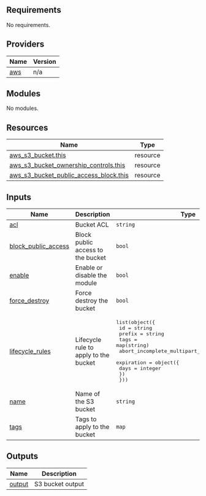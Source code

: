 ## Requirements

No requirements.

## Providers

| Name | Version |
|------|---------|
| <a name="provider_aws"></a> [aws](#provider\_aws) | n/a |

## Modules

No modules.

## Resources

| Name | Type |
|------|------|
| [aws_s3_bucket.this](https://registry.terraform.io/providers/hashicorp/aws/latest/docs/resources/s3_bucket) | resource |
| [aws_s3_bucket_ownership_controls.this](https://registry.terraform.io/providers/hashicorp/aws/latest/docs/resources/s3_bucket_ownership_controls) | resource |
| [aws_s3_bucket_public_access_block.this](https://registry.terraform.io/providers/hashicorp/aws/latest/docs/resources/s3_bucket_public_access_block) | resource |

## Inputs

| Name | Description | Type | Default | Required |
|------|-------------|------|---------|:--------:|
| <a name="input_acl"></a> [acl](#input\_acl) | Bucket ACL | `string` | `"private"` | no |
| <a name="input_block_public_access"></a> [block\_public\_access](#input\_block\_public\_access) | Block public access to the bucket | `bool` | `true` | no |
| <a name="input_enable"></a> [enable](#input\_enable) | Enable or disable the module | `bool` | `true` | no |
| <a name="input_force_destroy"></a> [force\_destroy](#input\_force\_destroy) | Force destroy the bucket | `bool` | `false` | no |
| <a name="input_lifecycle_rules"></a> [lifecycle\_rules](#input\_lifecycle\_rules) | Lifecycle rule to apply to the bucket | <pre>list(object({<br>    id                                     = string<br>    prefix                                 = string<br>    tags                                   = map(string)<br>    abort_incomplete_multipart_upload_days = number<br>    expiration = object({<br>      days = integer<br>    })<br>  }))</pre> | `[]` | no |
| <a name="input_name"></a> [name](#input\_name) | Name of the S3 bucket | `string` | n/a | yes |
| <a name="input_tags"></a> [tags](#input\_tags) | Tags to apply to the bucket | `map` | `{}` | no |

## Outputs

| Name | Description |
|------|-------------|
| <a name="output_output"></a> [output](#output\_output) | S3 bucket output |
